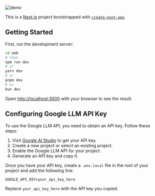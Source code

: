 ![demo](https://github.com/royceanton/eifi1_lbt4/blob/main/assets/demo.gif)

This is a [Next.js](https://nextjs.org) project bootstrapped with [`create-next-app`](https://nextjs.org/docs/app/api-reference/cli/create-next-app).

## Getting Started

First, run the development server:

```bash
cd web
# then
npm run dev
# or
yarn dev
# or
pnpm dev
# or
bun dev
```

Open [http://localhost:3000](http://localhost:3000) with your browser to see the result.

## Configuring Google LLM API Key

To use the Google LLM API, you need to obtain an API key. Follow these steps:

1. Visit [Google AI Studio](https://aistudio.google.com/u/4/apikey) to get your API key.
2. Create a new project or select an existing project.
3. Enable the Google LLM API for your project.
4. Generate an API key and copy it.

Once you have your API key, create a `.env.local` file in the root of your project and add the following line:

```env
GOOGLE_API_KEY=your_api_key_here
```

Replace `your_api_key_here` with the API key you copied.
